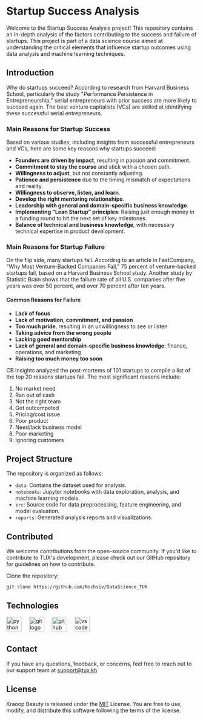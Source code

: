 # Startup Success Analysis

Welcome to the Startup Success Analysis project! This repository contains an in-depth analysis of the factors contributing to the success and failure of startups. This project is part of a data science course aimed at understanding the critical elements that influence startup outcomes using data analysis and machine learning techniques.

## Introduction

Why do startups succeed? According to research from Harvard Business School, particularly the study "Performance Persistence in Entrepreneurship," serial entrepreneurs with prior success are more likely to succeed again. The best venture capitalists (VCs) are skilled at identifying these successful serial entrepreneurs.

### Main Reasons for Startup Success

Based on various studies, including insights from successful entrepreneurs and VCs, here are some key reasons why startups succeed:

- **Founders are driven by impact**, resulting in passion and commitment.
- **Commitment to stay the course** and stick with a chosen path.
- **Willingness to adjust**, but not constantly adjusting.
- **Patience and persistence** due to the timing mismatch of expectations and reality.
- **Willingness to observe, listen, and learn**.
- **Develop the right mentoring relationships**.
- **Leadership with general and domain-specific business knowledge**.
- **Implementing “Lean Startup” principles**: Raising just enough money in a funding round to hit the next set of key milestones.
- **Balance of technical and business knowledge**, with necessary technical expertise in product development.

### Main Reasons for Startup Failure

On the flip side, many startups fail. According to an article in FastCompany, "Why Most Venture-Backed Companies Fail," 75 percent of venture-backed startups fail, based on a Harvard Business School study. Another study by Statistic Brain shows that the failure rate of all U.S. companies after five years was over 50 percent, and over 70 percent after ten years.

#### Common Reasons for Failure

- **Lack of focus**
- **Lack of motivation, commitment, and passion**
- **Too much pride**, resulting in an unwillingness to see or listen
- **Taking advice from the wrong people**
- **Lacking good mentorship**
- **Lack of general and domain-specific business knowledge**: finance, operations, and marketing
- **Raising too much money too soon**

CB Insights analyzed the post-mortems of 101 startups to compile a list of the top 20 reasons startups fail. The most significant reasons include:

1. No market need
2. Ran out of cash
3. Not the right team
4. Got outcompeted
5. Pricing/cost issue
6. Poor product
7. Need/lack business model
8. Poor marketing
9. Ignoring customers

## Project Structure

The repository is organized as follows:

- `data`: Contains the dataset used for analysis.
- `notebooks`: Jupyter notebooks with data exploration, analysis, and machine learning models.
- `src`: Source code for data preprocessing, feature engineering, and model evaluation.
- `reports`: Generated analysis reports and visualizations.

## Contributed

We welcome contributions from the open-source community. If you'd like to contribute to TUX's development, please check out our GitHub repository for guidelines on how to contribute.

Clone the repository:

```rush
git clone https://github.com/Nochsiv/DataScience_TUX
```
## Technologies
<div align="left">
  <img src="https://cdn.jsdelivr.net/gh/devicons/devicon/icons/python/python-original.svg" height="40" alt="python logo"  />
  <img width="12" />
  <img src="https://skillicons.dev/icons?i=git" height="40" alt="git logo"  />
  <img width="12" />
  <img src="https://skillicons.dev/icons?i=github" height="40" alt="github logo"  />
  <img width="12" />
  <img src="https://cdn.jsdelivr.net/gh/devicons/devicon/icons/vscode/vscode-original.svg" height="40" alt="vscode logo"  />
</div>

###
## Contact

If you have any questions, feedback, or concerns, feel free to reach out to our support team at [support@tux.kh](niccolo27.dev@gmail.com)

## License

Kraoop Beauty is released under the [MIT](https://opensource.org/license/mit/) License. You are free to use, modify, and distribute this software following the terms of the license.

